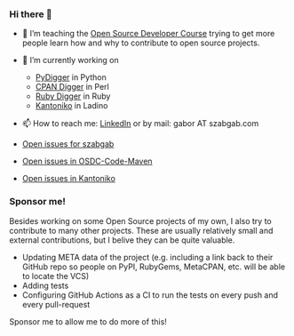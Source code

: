 ### Hi there 👋

- 🤔 I’m teaching the [Open Source Developer Course](https://osdc.code-maven.com/) trying to get more people learn how and why to contribute to open source projects. 
- 🔭 I’m currently working on
  - [PyDigger](https://pydigger.com/) in Python
  - [CPAN Digger](https://cpan-digger.perlmaven.com/) in Perl
  - [Ruby Digger](https://ruby-digger.code-maven.com/) in Ruby
  - [Kantoniko](https://kantoniko.com/) in Ladino
- 📫 How to reach me: [LinkedIn](https://www.linkedin.com/in/szabgab/) or by mail: gabor AT szabgab.com


- [Open issues for szabgab](https://github.com/search?q=user%3Aszabgab%20state%3Aopen&type=issues)
- [Open issues in OSDC-Code-Maven](https://github.com/search?q=org%3AOSDC-Code-Maven%20state%3Aopen&type=issues)
- [Open issues in Kantoniko](https://github.com/search?q=org%3Akantoniko%20state%3Aopen&type=issues)
 
 
### Sponsor me!

Besides working on some Open Source projects of my own, I also try to contribute to many other projects. These are usually relatively small and external contributions, but I belive they can be quite valuable.
* Updating META data of the project (e.g. including a link back to their GitHub repo so people on PyPI, RubyGems, MetaCPAN, etc. will be able to locate the VCS)
* Adding tests
* Configuring GitHub Actions as a CI to run the tests on every push and every pull-request

Sponsor me to allow me to do more of this!

<!--

Here are some ideas to get you started:
- 🤔 I’m looking for open source projects that would like to receive help in creating test, setting up linters, configuring CI (GitHub Actions) [see](https://code-maven.com/os)

- 👯 I am looking for people to do [remote pair programming sessions](https://code-maven.com/live) on Open Source projects.
- 🤔 I’m looking for help with ...
-->

